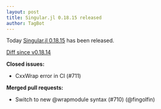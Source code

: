 ```yaml
---
layout: post
title: Singular.jl 0.18.15 released
author: TagBot
---
```


Today [Singular.jl 0.18.15](https://github.com/oscar-system/Singular.jl/releases/tag/v0.18.15) has
been released.

[Diff since v0.18.14](https://github.com/oscar-system/Singular.jl/compare/v0.18.14...v0.18.15)


**Closed issues:**
- CxxWrap error in CI (#711)

**Merged pull requests:**
- Switch to new @wrapmodule syntax (#710) (@fingolfin)
